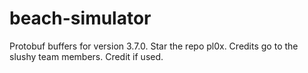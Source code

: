 # beach-simulator
Protobuf buffers for version 3.7.0.
Star the repo pl0x. Credits go to the slushy team members. Credit if used.